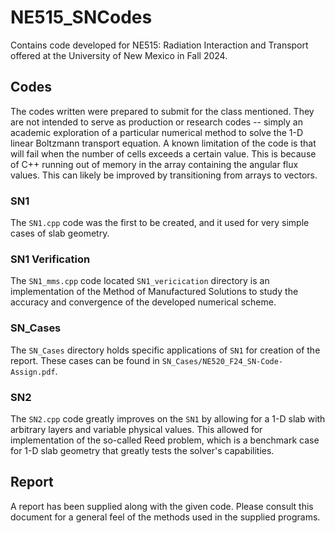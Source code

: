 # NE515_SNCodes
Contains code developed for NE515: Radiation Interaction and Transport offered at the University of New Mexico in Fall 2024.

## Codes
The codes written were prepared to submit for the class mentioned.
They are not intended to serve as production or research codes -- simply an academic exploration of a particular numerical method to solve the 1-D linear Boltzmann transport equation.
A known limitation of the code is that will fail when the number of cells exceeds a certain value. 
This is because of C++ running out of memory in the array containing the angular flux values.
This can likely be improved by transitioning from arrays to vectors.

### SN1
The `SN1.cpp` code was the first to be created, and it used for very simple cases of slab geometry.

### SN1 Verification
The `SN1_mms.cpp` code located `SN1_vericication` directory is an implementation of the Method of Manufactured Solutions to study the accuracy and convergence of the developed numerical scheme.

### SN_Cases
The `SN_Cases` directory holds specific applications of `SN1` for creation of the report.
These cases can be found in `SN_Cases/NE520_F24_SN-Code-Assign.pdf`.

### SN2 
The `SN2.cpp` code greatly improves on the `SN1` by allowing for a 1-D slab with arbitrary layers and variable physical values. 
This allowed for implementation of the so-called Reed problem, which is a benchmark case for 1-D slab geometry that greatly tests the solver's capabilities.

## Report
A report has been supplied along with the given code.
Please consult this document for a general feel of the methods used in the supplied programs.